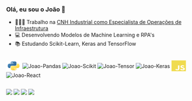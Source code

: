 ### Olá, eu sou o João 👋


- 🧑🏻‍💻 Trabalho na <a href="https://www.cnh.com/">CNH Industrial como Especialista de Operações de Infraestrutura</a>
- 💻 Desenvolvendo Modelos de Machine Learning e RPA's
- 📚 Estudando Scikit-Learn, Keras and TensorFlow

<div style="display: inline_block"><br>
  <img align="center" alt="Joao-Python" height="30" width="40" src="https://raw.githubusercontent.com/devicons/devicon/master/icons/python/python-original.svg">
  <img align="center" alt="Joao-Pandas" src="https://cdn.jsdelivr.net/gh/devicons/devicon@latest/icons/pandas/pandas-original.svg" />
  <img align="center" alt="Joao-Scikit" src="https://cdn.jsdelivr.net/gh/devicons/devicon@latest/icons/scikitlearn/scikitlearn-original.svg"/>
  <img align="center" alt="Joao-Tensor" height="30" width="40" src="https://cdn.jsdelivr.net/gh/devicons/devicon@latest/icons/tensorflow/tensorflow-original.svg">
  <img align="center" alt="Joao-Keras" src="https://cdn.jsdelivr.net/gh/devicons/devicon@latest/icons/keras/keras-original.svg" />
  <img align="center" alt="Joao-Js" height="30" width="40" src="https://raw.githubusercontent.com/devicons/devicon/master/icons/javascript/javascript-plain.svg">
  <img align="center" alt="Joao-React" height="30" width="40" src="https://cdn.jsdelivr.net/gh/devicons/devicon@latest/icons/react/react-original.svg">
</div>
          
##

<div> 
  <a href="https://wa.me/5515997185898" target="_blank"><img src="https://img.shields.io/badge/WhatsApp-25D366?style=for-the-badge&logo=whatsapp&logoColor=white"></a>
  <a href="mailto:joaovictoragrilo@gmail.com" target="_blank"><img src="https://img.shields.io/badge/-Gmail-%23333?style=for-the-badge&logo=gmail&logoColor=white" target="_blank"></a>
  <a href="https://instagram.com/joaogrilx" target="_blank"><img src="https://img.shields.io/badge/-Instagram-%23E4405F?style=for-the-badge&logo=instagram&logoColor=white" target="_blank"></a>
  <a href="https://www.linkedin.com/in/joaoagrilo/" target="_blank"><img src="https://img.shields.io/badge/-LinkedIn-%230077B5?style=for-the-badge&logo=linkedin&logoColor=white" target="_blank"></a> 
</div>
